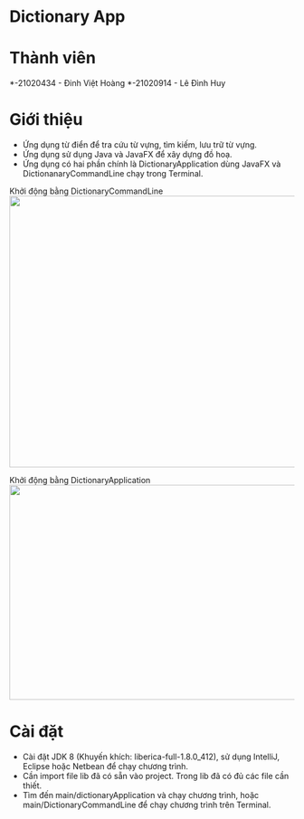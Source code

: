 # Dictionary App

# Thành viên <a name="member"></a>
*-21020434 - Đinh Việt Hoàng 
*-21020914 - Lê Đình Huy

# Giới thiệu <a name="introduction"></a>
* Ứng dụng từ điển để tra cứu từ vựng, tìm kiếm, lưu trữ từ vựng.
* Ứng dụng sử dụng Java và JavaFX để xây dựng đồ hoạ.
* Ứng dụng có hai phần chính là DictionaryApplication dùng JavaFX và DictionanaryCommandLine chạy trong Terminal.

<p> Khởi động bằng DictionaryCommandLine
<img width="640" height="480" src="https://i.imgur.com/paLNfBJ.png" alt="">
</p>

<p> Khởi động bằng DictionaryApplication
<img width="600" height="380" src="https://i.imgur.com/1q0uSq1.png" alt="">
</p>

# Cài đặt <a name="installation"></a>

* Cài đặt JDK 8 (Khuyến khích: liberica-full-1.8.0_412), sử dụng IntelliJ, Eclipse hoặc Netbean để chạy chương trình.
* Cần import file lib đã có sẵn vào project. Trong lib đã có đủ các file cần thiết.
* Tìm đến main/dictionaryApplication và chạy chương trình, hoặc main/DictionaryCommandLine để chạy chương trình trên Terminal.
